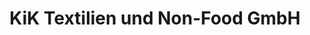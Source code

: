---
title: "KiK Textilien und Non-Food GmbH"
url: /goldenstedt/kik-textilien-und-non-food-gmbh/
shop: Kleidung
---